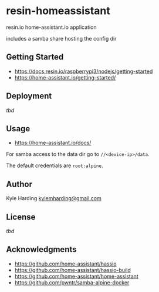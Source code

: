 # resin-homeassistant

resin.io home-assistant.io application

includes a samba share hosting the config dir

## Getting Started

* https://docs.resin.io/raspberrypi3/nodejs/getting-started
* https://home-assistant.io/getting-started/

## Deployment

_tbd_

## Usage

* https://home-assistant.io/docs/

For samba access to the data dir go to `//<device-ip>/data`.

The default credentials are `root:alpine`.

## Author

Kyle Harding <kylemharding@gmail.com>

## License

_tbd_

## Acknowledgments

* https://github.com/home-assistant/hassio
* https://github.com/home-assistant/hassio-build
* https://github.com/home-assistant/home-assistant
* https://github.com/pwntr/samba-alpine-docker
